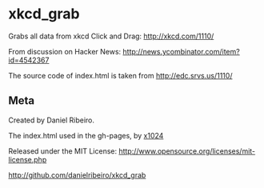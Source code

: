 xkcd_grab
=========

Grabs all data from xkcd Click and Drag: http://xkcd.com/1110/

From discussion on Hacker News: http://news.ycombinator.com/item?id=4542367

The source code of index.html is taken from http://edc.srvs.us/1110/


Meta
----

Created by Daniel Ribeiro.

The index.html used in the gh-pages, by [x1024](https://github.com/x1024)

Released under the MIT License: http://www.opensource.org/licenses/mit-license.php

http://github.com/danielribeiro/xkcd_grab
